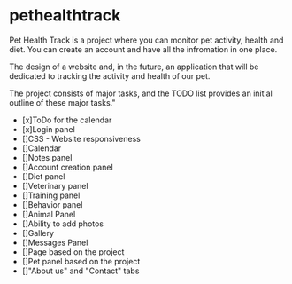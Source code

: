 # pethealthtrack

Pet Health Track is a project where you can monitor pet activity, health and diet. You can create an account and have all the infromation in one place.

The design of a website and, in the future, an application that will be dedicated to tracking the activity and health of our pet.

The project consists of major tasks, and the TODO list provides an initial outline of these major tasks."


- [x]ToDo for the calendar
- [x]Login panel
- []CSS - Website responsiveness
- []Calendar
- []Notes panel
- []Account creation panel
- []Diet panel
- []Veterinary panel 
- []Training panel
- []Behavior panel
- []Animal Panel
- []Ability to add photos
- []Gallery
- []Messages Panel
- []Page based on the project 
- []Pet panel based on the project
- []"About us" and "Contact" tabs 

